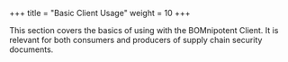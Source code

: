 +++
title = "Basic Client Usage"
weight = 10
+++

This section covers the basics of using with the BOMnipotent Client. It is relevant for both consumers and producers of supply chain security documents.
